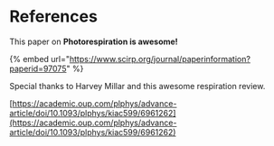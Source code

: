 # References

This paper on **Photorespiration is awesome!**

{% embed url="https://www.scirp.org/journal/paperinformation?paperid=97075" %}



Special thanks to Harvey Millar and this awesome respiration review.

[https://academic.oup.com/plphys/advance-article/doi/10.1093/plphys/kiac599/6961262](https://academic.oup.com/plphys/advance-article/doi/10.1093/plphys/kiac599/6961262)
